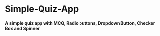 # Simple-Quiz-App
<h4>A simple quiz app with MCQ, Radio buttons, Dropdown Button, Checker Box and Spinner </h4>
